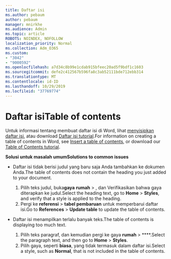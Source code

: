```yaml
---
title: Daftar isi
ms.author: pebaum
author: pebaum
manager: mnirkhe
ms.audience: Admin
ms.topic: article
ROBOTS: NOINDEX, NOFOLLOW
localization_priority: Normal
ms.collection: Adm_O365
ms.custom:
- "3042"
- "9000592"
ms.openlocfilehash: a7d34c8b99e1cdab915bfeec20ad5f9bdf1c1603
ms.sourcegitcommit: defe2c412567b596fa8c3ab52111bde712ebb314
ms.translationtype: MT
ms.contentlocale: id-ID
ms.lasthandoff: 10/29/2019
ms.locfileid: "37769774"
---
```

# <a name="table-of-contents"></a><span data-ttu-id="d8699-102">Daftar isi</span><span class="sxs-lookup"><span data-stu-id="d8699-102">Table of contents</span></span>

<span data-ttu-id="d8699-103">Untuk informasi tentang membuat daftar isi di Word, lihat [menyisipkan daftar isi](https://support.office.com/article/882e8564-0edb-435e-84b5-1d8552ccf0c0), atau download [Daftar isi tutorial](https://go.microsoft.com/fwlink/?linkid=2065106).</span><span class="sxs-lookup"><span data-stu-id="d8699-103">For information on creating a table of contents in Word, see [Insert a table of contents](https://support.office.com/article/882e8564-0edb-435e-84b5-1d8552ccf0c0), or download our [Table of Contents tutorial](https://go.microsoft.com/fwlink/?linkid=2065106).</span></span>

<span data-ttu-id="d8699-104">**Solusi untuk masalah umum**</span><span class="sxs-lookup"><span data-stu-id="d8699-104">**Solutions to common issues**</span></span>

- <span data-ttu-id="d8699-105">Daftar isi tidak berisi judul yang baru saja Anda tambahkan ke dokumen Anda.</span><span class="sxs-lookup"><span data-stu-id="d8699-105">The table of contents does not contain the heading you just added to your document.</span></span>
  1. <span data-ttu-id="d8699-106">Pilih teks judul, buka**gaya** **rumah** > , dan Verifikasikan bahwa gaya diterapkan ke judul.</span><span class="sxs-lookup"><span data-stu-id="d8699-106">Select the heading text, go to **Home** > **Styles**, and verify that a style is applied to the heading.</span></span>
  2. <span data-ttu-id="d8699-107">Pergi ke **referensi** > **tabel pembaruan** untuk memperbarui daftar isi.</span><span class="sxs-lookup"><span data-stu-id="d8699-107">Go to **References** > **Update table** to update the table of contents.</span></span>

- <span data-ttu-id="d8699-108">Daftar isi menampilkan terlalu banyak teks.</span><span class="sxs-lookup"><span data-stu-id="d8699-108">The table of contents is displaying too much text.</span></span> 
  1. <span data-ttu-id="d8699-109">Pilih teks paragraf, dan kemudian pergi ke gaya **rumah** > \*\*\*\*.</span><span class="sxs-lookup"><span data-stu-id="d8699-109">Select the paragraph text, and then go to **Home** > **Styles**.</span></span>
  2. <span data-ttu-id="d8699-110">Pilih gaya, seperti **biasa**, yang tidak termasuk dalam daftar isi.</span><span class="sxs-lookup"><span data-stu-id="d8699-110">Select a style, such as **Normal**, that is not included in the table of contents.</span></span>